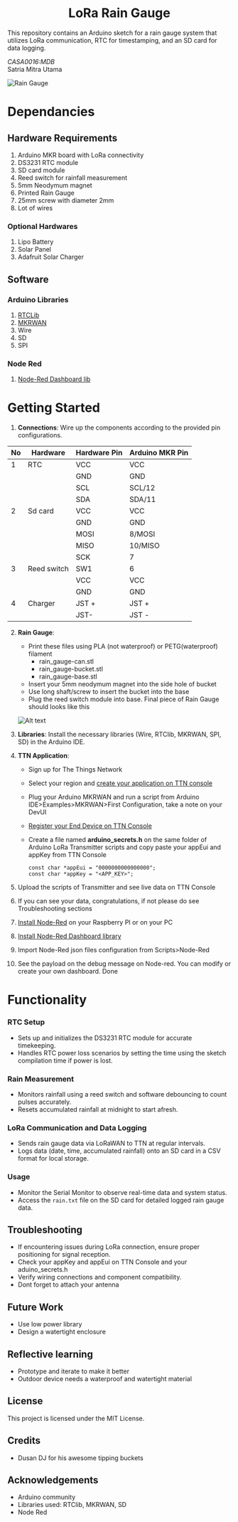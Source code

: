 # <div style="text-align: center;" markdown="1">LoRa Rain Gauge</div>


This repository contains an Arduino sketch for a rain gauge system that utilizes LoRa communication, RTC for timestamping, and an SD card for data logging.

*CASA0016:MDB*\
Satria Mitra Utama

![Rain Gauge](<Assets/Pictures/Assembled devices.jpg>)
# Dependancies
## Hardware Requirements
1. Arduino MKR board with LoRa connectivity
2. DS3231 RTC module
3. SD card module
4. Reed switch for rainfall measurement
5. 5mm Neodymum magnet
6. Printed Rain Gauge
7. 25mm screw with diameter 2mm
7. Lot of wires

### Optional Hardwares
1. Lipo Battery
2. Solar Panel
3. Adafruit Solar Charger

## Software
### Arduino Libraries
1. [RTCLib](https://www.arduino.cc/reference/en/libraries/rtclib/)
2. [MKRWAN](https://www.arduino.cc/reference/en/libraries/mkrwan/)
3. Wire
4. SD
5. SPI

### Node Red
1. [Node-Red Dashboard lib](https://flows.nodered.org/node/node-red-dashboard)

# Getting Started
1. **Connections**: Wire up the components according to the provided pin configurations. 

| No | Hardware | Hardware Pin | Arduino MKR Pin |
|----|----------|--------------|-------------|
|1   | RTC      |    VCC       |VCC          |
|    |          | GND          | GND         |
|    |          | SCL          | SCL/12      |
|    |          | SDA          | SDA/11 |
|2   | Sd card  |    VCC       |VCC          |
|    |          | GND          | GND         |
|    |          | MOSI         | 8/MOSI      |
|    |          | MISO         | 10/MISO     |
|    |          | SCK          | 7           |
|3   | Reed switch| SW1        | 6           |
|    |       | VCC          | VCC         |
|    |          | GND          | GND         |
|4   | Charger | JST +        | JST +        |
|    |          | JST-         | JST -       |

2. **Rain Gauge**:
   - Print these files using PLA (not waterproof) or PETG(waterproof) filament 
     - rain_gauge-can.stl
     - rain_gauge-bucket.stl
     - rain_gauge-base.stl
   - Insert your 5mm neodymum magnet into the side hole of bucket
   - Use long shaft/screw to insert the bucket into the base
   - Plug the reed switch module into base. Final piece of Rain Gauge should looks like this
   
   ![Alt text](Assets/Pictures/reed_switch.jpeg)

2. **Libraries**: Install the necessary libraries (Wire, RTClib, MKRWAN, SPI, SD) in the Arduino IDE.
3. **TTN Application**:
   - Sign up for The Things Network
   - Select your region and [create your application on TTN console](https://www.thethingsindustries.com/docs/integrations/adding-applications/)
   - Plug your Arduino MKRWAN and run a script from Arduino IDE>Examples>MKRWAN>First Configuration, take a note on your DevUI
   - [Register your End Device on TTN Console ](https://workshops.cetools.org/codelabs/CASA0016-Workshop-4/index.html?index=..%2F..casa0016#6)
   - Create a file named __arduino_secrets.h__ on the same folder of Arduino LoRa Transmitter scripts and copy paste your appEui and appKey from TTN Console

     ```
     const char *appEui = "0000000000000000";
     const char *appKey = "<APP_KEY>";
     ``` 
4. Upload the scripts of Transmitter and see live data on TTN Console
5. If you can see your data, congratulations, if not please do see Troubleshooting sections
6. [Install Node-Red](https://nodered.org/docs/getting-started/) on your Raspberry PI or on your PC
7. [Install Node-Red Dashboard library](https://flows.nodered.org/node/node-red-dashboard)
8. Import Node-Red json files configuration from Scripts>Node-Red
9. See the payload on the debug message on Node-red. You can modify or create your own dashboard. Done

# Functionality
### RTC Setup
- Sets up and initializes the DS3231 RTC module for accurate timekeeping.
- Handles RTC power loss scenarios by setting the time using the sketch compilation time if power is lost.

### Rain Measurement
- Monitors rainfall using a reed switch and software debouncing to count pulses accurately.
- Resets accumulated rainfall at midnight to start afresh.

### LoRa Communication and Data Logging
- Sends rain gauge data via LoRaWAN to TTN at regular intervals.
- Logs data (date, time, accumulated rainfall) onto an SD card in a CSV format for local storage.

### Usage
- Monitor the Serial Monitor to observe real-time data and system status.
- Access the `rain.txt` file on the SD card for detailed logged rain gauge data.

## Troubleshooting
- If encountering issues during LoRa connection, ensure proper positioning for signal reception.
- Check your appKey and appEui on TTN Console and your aduino_secrets.h
- Verify wiring connections and component compatibility.
- Dont forget to attach your antenna

## Future Work
- Use low power library
- Design a watertight enclosure

## Reflective learning
- Prototype and iterate to make it better
- Outdoor device needs a waterproof and watertight material

## License
This project is licensed under the MIT License.

## Credits
- Dusan DJ for his awesome tipping buckets

## Acknowledgements
- Arduino community
- Libraries used: RTClib, MKRWAN, SD
- Node Red 
